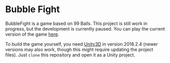 # Bubble Fight
BubbleFight is a game based on 99 Balls. This project is still work in progress, but the development is currently paused. You can play the current version of the game [here](https://games.karstenkoehler.de/bubble-fight/).

To build the game yourself, you need [Unity3D](https://games.karstenkoehler.de/bubble-fight/) in version 2018.2.4 (newer versions may also work, though this might require updating the project files). Just `clone` this repository and open it as a Unity project.
